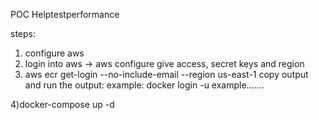 POC Helptestperformance


steps:

1) configure aws
2) login into aws -> aws configure
give access, secret keys and region
3) aws ecr get-login --no-include-email --region us-east-1
copy output and run the output:
example: docker login -u example.......

4)docker-compose up -d
